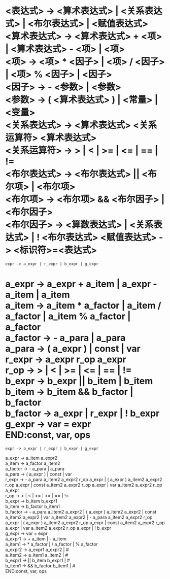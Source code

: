 <表达式> -> <算术表达式> | <关系表达式> | <布尔表达式> | <赋值表达式>  
<算术表达式> -> <算术表达式> + <项> | <算术表达式> - <项> | <项>  
<项> -> <项> * <因子> | <项> / <因子> | <项> % <因子> | <因子>  
<因子> -> - <参数> | <参数>  
<参数> -> ( <算术表达式> ) | <常量> | <变量>  
<关系表达式> -> <算术表达式> <关系运算符> <算术表达式>  
<关系运算符> -> > | < | >= | <= | == | !=  
<布尔表达式> -> <布尔表达式> || <布尔项> | <布尔项>  
<布尔项> -> <布尔项> && <布尔因子> | <布尔因子>  
<布尔因子> -> <算数表达式> | <关系表达式> | ! <布尔表达式>
<赋值表达式> -> <标识符>=<表达式>  
=============================================================  
    expr -> a_expr | r_expr | b_expr | g_expr  
  a_expr -> a_expr + a_item | a_expr - a_item | a_item  
  a_item -> a_item * a_factor | a_item / a_factor | a_item % a_factor | a_factor  
a_factor -> - a_para | a_para  
  a_para -> ( a_expr ) | const | var  
  r_expr -> a_expr r_op a_expr  
    r_op -> > | < | >= | <= | == | !=  
  b_expr -> b_expr || b_item | b_item  
  b_item -> b_item && b_factor | b_factor  
b_factor -> a_expr | r_expr | ! b_expr  
  g_expr -> var = expr  
END:const, var, ops  
=============================================================  
    expr -> a_expr | r_expr | b_expr | g_expr  
  a_expr -> a_item a_expr2  
  a_item -> a_factor a_item2  
a_factor -> - a_para | a_para  
  a_para -> ( a_expr ) | const | var  
  r_expr -> - a_para a_item2 a_expr2 r_op a_expr | ( a_expr ) a_item2 a_expr2 r_op a_expr | const a_item2 a_expr2 r_op a_expr | var a_item2 a_expr2 r_op a_expr  
    r_op -> > | < | >= | <= | == | !=  
  b_expr -> b_item b_expr1  
  b_item -> b_factor b_item1  
b_factor -> - a_para a_item2 a_expr2 | ( a_expr ) a_item2 a_expr2 | const a_item2 a_expr2 | var a_item2 a_expr2 | - a_para a_item2 a_expr2 r_op a_expr | ( a_expr ) a_item2 a_expr2 r_op a_expr | const a_item2 a_expr2 r_op a_expr | var a_item2 a_expr2 r_op a_expr | ! b_expr  
  g_expr -> var = expr  
 a_expr1 -> + a_item | - a_item  
 a_item1 -> * a_factor | / a_factor | % a_factor  
 a_expr2 -> a_expr1 a_expr2 | #  
 a_item2 -> a_item1 a_item2 | #  
 b_expr1 -> || b_item b_expr1 | #  
 b_item1 -> && b_factor b_item1 | #  
END:const, var, ops  